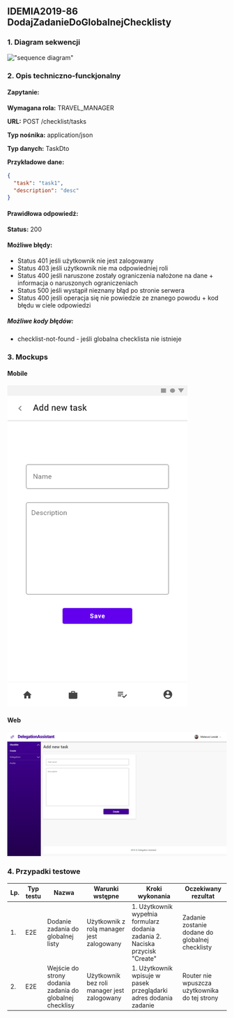 ## IDEMIA2019-86 DodajZadanieDoGlobalnejChecklisty

### 1. Diagram sekwencji

!["sequence diagram"](https://www.plantuml.com/plantuml/svg/SoWkIImgAStDuL9opibCpIjHqhLJSiv8JSxEoImkSSxFAodApyb9BLAoIan92KaipWx9XyjgWFWk9VaA9H1QamkhJcG3WrEBoZAJKt6Q1ZPAaoibiIGnAR4uLS75YGjJiwwTYvDLOMbgKIMNGsfU2j3n0000)

### 2. Opis techniczno-funckjonalny

#### Zapytanie:

**Wymagana rola:** TRAVEL_MANAGER

**URL:** POST /checklist/tasks

**Typ nośnika:** application/json

**Typ danych:** TaskDto

**Przykładowe dane:**

```json
{
  "task": "task1",
  "description": "desc"
}
```

#### Prawidłowa odpowiedź:

**Status:** 200

#### Możliwe błędy:

- Status 401 jeśli użytkownik nie jest zalogowany
- Status 403 jeśli użytkownik nie ma odpowiedniej roli
- Status 400 jeśli naruszone zostały ograniczenia nałożone na dane + informacja o naruszonych ograniczeniach
- Status 500 jeśli wystąpił nieznany błąd po stronie serwera
- Status 400 jeśli operacja się nie powiedzie ze znanego powodu + kod błędu w ciele odpowiedzi

##### Możliwe kody błędów:

- checklist-not-found - jeśli globalna checklista nie istnieje

### 3. Mockups

#### Mobile

![Mobile](./mockups/MobileAddTask.png?raw=true "Mobile")

#### Web

![Web](./mockups/WebAddTask.png?raw=true "Web")

### 4. Przypadki testowe

| Lp. | Typ testu | Nazwa                                                    | Warunki wstępne                             | Kroki wykonania                                                               | Oczekiwany rezultat                             |
| --- | --------- | -------------------------------------------------------- | ------------------------------------------- | ----------------------------------------------------------------------------- | ----------------------------------------------- |
| 1.  | E2E       | Dodanie zadania do globalnej listy                       | Użytkownik z rolą manager jest zalogowany   | 1. Użytkownik wypełnia formularz dodania zadania 2. Naciska przycisk "Create" | Zadanie zostanie dodane do globalnej checklisty |
| 2.  | E2E       | Wejście do strony dodania zadania do globalnej checklisy | Użytkownik bez roli manager jest zalogowany | 1. Użytkownik wpisuje w pasek przeglądarki adres dodania zadanie              | Router nie wpuszcza użytkownika do tej strony   |
